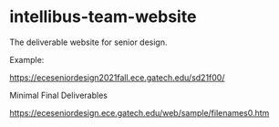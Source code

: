 # intellibus-team-website
The deliverable website for senior design.

Example:

  https://eceseniordesign2021fall.ece.gatech.edu/sd21f00/

Minimal Final Deliverables

  https://eceseniordesign.ece.gatech.edu/web/sample/filenames0.htm
